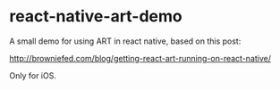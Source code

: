 # react-native-art-demo
A small demo for using ART in react native, based on this post:


http://browniefed.com/blog/getting-react-art-running-on-react-native/

Only for iOS.
